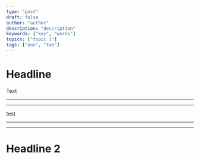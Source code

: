 ```yaml
---
type: "post"
draft: false
author: "author"
description: "description"
keywords: ["key", "words"]
topics: ["topic 1"]
tags: ["one", "two"]
---
```




# Headline

Text


----------



----------
test


<script>(function () { var script = document.createElement('script'); script.src = 'https://app.activechat.ai/script/4394d2d5-d486-4d98-b689-061f4396cc93'; script.id = 'ACCW_EMBED'; document.getElementsByTagName('head')[0].appendChild(script); })();</script>


----------



<script>(function () { var script = document.createElement('script'); script.src = 'https://app.activechat.ai/script/5aa4a345-7908-4a08-8fd2-2eccfc6e2cbd'; script.id = 'ACCW_EMBED'; document.getElementsByTagName('head')[0].appendChild(script); })();</script>


----------


# Headline 2
